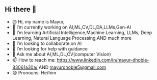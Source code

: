 ## Hi there 👋

- @ Hi, my name is Mayur,
- 🔭 I’m currently working on AI,ML,CV,DL,DA,LLMs,Gen-AI
- 🌱 I’m learning Artificial Intelligence,Machine Learning, LLMs, Deep Learning, Natural Language Processing,AND much more
- 👯 I’m looking to collaborate on AI
- 🤔 I’m looking for help with guidance
- 💬 Ask me about AI,ML,DL,CV(computer Vision)
- 📫 How to reach me: https://www.linkedin.com/in/mayur-dhoble-83061a30a/ AND mayurdhoble5@gmail.com
- 😄 Pronouns: He/him


